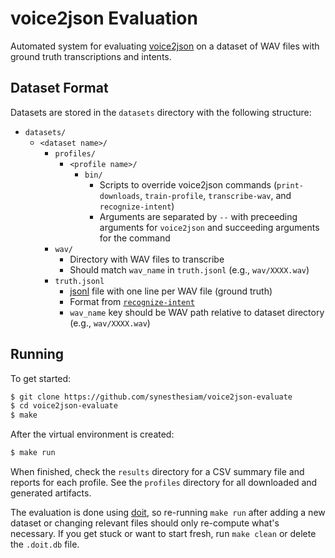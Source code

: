 # voice2json Evaluation

Automated system for evaluating [voice2json](https://voice2json.org) on a dataset of WAV files with ground truth transcriptions and intents.

## Dataset Format

Datasets are stored in the `datasets` directory with the following structure:

* `datasets/`
    * `<dataset name>/`
        * `profiles/`
            * `<profile name>/`
                * `bin/`
                    * Scripts to override voice2json commands (`print-downloads`, `train-profile`, `transcribe-wav`, and `recognize-intent`)
                    * Arguments are separated by `--` with preceeding arguments for `voice2json` and succeeding arguments for the command
        * `wav/`
            * Directory with WAV files to transcribe
            * Should match `wav_name` in `truth.jsonl` (e.g., `wav/XXXX.wav`)
        * `truth.jsonl`
            * [jsonl](http://jsonlines.org/) file with one line per WAV file (ground truth)
            * Format from [`recognize-intent`](https://voice2json.org/commands.html#recognize-intent)
            * `wav_name` key should be WAV path relative to dataset directory (e.g., `wav/XXXX.wav`)

## Running

To get started:

```bash
$ git clone https://github.com/synesthesiam/voice2json-evaluate
$ cd voice2json-evaluate
$ make
```

After the virtual environment is created:

```bash
$ make run
```

When finished, check the `results` directory for a CSV summary file and reports for each profile. See the `profiles` directory for all downloaded and generated artifacts.

The evaluation is done using [doit](https://pydoit.org/), so re-running `make run` after adding a new dataset or changing relevant files should only re-compute what's necessary. If you get stuck or want to start fresh, run `make clean` or delete the `.doit.db` file.
